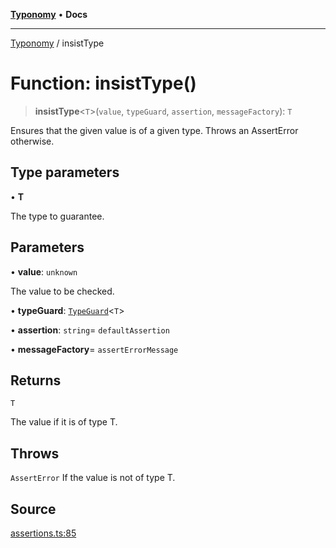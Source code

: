 [**Typonomy**](../README.md) • **Docs**

***

[Typonomy](../globals.md) / insistType

# Function: insistType()

> **insistType**\<`T`\>(`value`, `typeGuard`, `assertion`, `messageFactory`): `T`

Ensures that the given value is of a given type.
Throws an AssertError otherwise.

## Type parameters

• **T**

The type to guarantee.

## Parameters

• **value**: `unknown`

The value to be checked.

• **typeGuard**: [`TypeGuard`](../type-aliases/TypeGuard.md)\<`T`\>

• **assertion**: `string`= `defaultAssertion`

• **messageFactory**= `assertErrorMessage`

## Returns

`T`

The value if it is of type T.

## Throws

`AssertError` If the value is not of type T.

## Source

[assertions.ts:85](https://github.com/softcraft-development/typonomy/blob/eea886e2cab97560257369acf8e7d17e5016c6e5/src/assertions.ts#L85)
